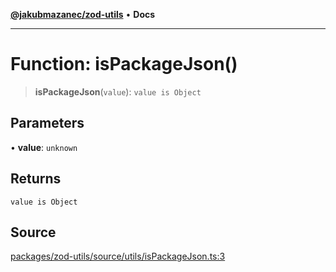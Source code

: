 [**@jakubmazanec/zod-utils**](../README.md) • **Docs**

---

# Function: isPackageJson()

> **isPackageJson**(`value`): `value is Object`

## Parameters

• **value**: `unknown`

## Returns

`value is Object`

## Source

[packages/zod-utils/source/utils/isPackageJson.ts:3](https://github.com/jakubmazanec/tools/blob/bb20df5276ddb119762948adc2cda520aef09f0f/packages/zod-utils/source/utils/isPackageJson.ts#L3)
